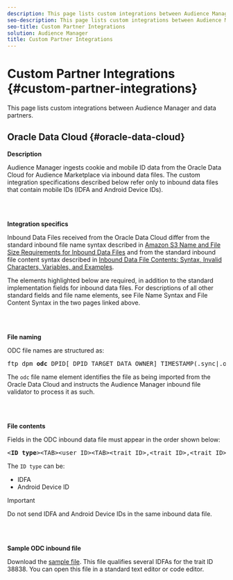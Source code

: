 ```yaml
---
description: This page lists custom integrations between Audience Manager and data partners.
seo-description: This page lists custom integrations between Audience Manager and data partners.
seo-title: Custom Partner Integrations
solution: Audience Manager
title: Custom Partner Integrations
---
```


# Custom Partner Integrations {#custom-partner-integrations}

This page lists custom integrations between Audience Manager and data partners.

## Oracle Data Cloud {#oracle-data-cloud}

**Description**

Audience Manager ingests cookie and mobile ID data from the Oracle Data Cloud for Audience Marketplace via inbound data files. The custom integration specifications described below refer only to inbound data files that contain mobile IDs (IDFA and Android Device IDs).

<br>&nbsp;

**Integration specifics**

Inbound Data Files received from the Oracle Data Cloud differ from the standard inbound file name syntax described in [Amazon S3 Name and File Size Requirements for Inbound Data Files](/help/using/integration/sending-audience-data/batch-data-transfer-explained/inbound-s3-filenames.md) and from the standard inbound file content syntax described in [Inbound Data File Contents: Syntax, Invalid Characters, Variables, and Examples](/help/using/integration/sending-audience-data/batch-data-transfer-explained/inbound-file-contents.md).

The elements highlighted below are required, in addition to the standard implementation fields for inbound data files. For descriptions of all other standard fields and file name elements, see File Name Syntax and File Content Syntax in the two pages linked above.

<br>&nbsp;

**File naming**

ODC file names are structured as:

<pre>ftp_dpm_<b>odc</b>_DPID[_DPID_TARGET_DATA_OWNER]_TIMESTAMP(.sync|.overwrite)[.SPLIT_NUMBER][.gz]</pre>

The `odc` file name element identifies the file as being imported from the Oracle Data Cloud and instructs the Audience Manager inbound file validator to process it as such.

<br>&nbsp;

**File contents**

Fields in the ODC inbound data file must appear in the order shown below:

<pre>&lt;<b>ID type</b>&gt;&lt;TAB&gt;&lt;user ID&gt;&lt;TAB&gt;&lt;trait ID&gt;,&lt;trait ID&gt;,&lt;trait ID&gt;,...</pre>

The `ID type` can be:

* IDFA
* Android Device ID

>[!IMPORTANT]
>
>Do not send IDFA and Android Device IDs in the same inbound data file.

<br>&nbsp;

**Sample ODC inbound file**

Download the [sample file](/help/using/integration/assets/ftp_dpm_odc_12345_1556223815.sync). This file qualifies several IDFAs for the trait ID 38838. You can open this file in a standard text editor or code editor.